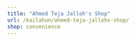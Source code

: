 ```yaml
---
title: "Ahmed Teja Jalloh's Shop"
url: /kailahun/ahmed-teja-jallohs-shop/
shop: convenience
---
```


